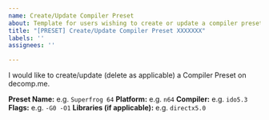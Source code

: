 ```yaml
---
name: Create/Update Compiler Preset
about: Template for users wishing to create or update a compiler preset
title: "[PRESET] Create/Update Compiler Preset XXXXXXX"
labels: ''
assignees: ''

---
```


I would like to create/update (delete as applicable) a Compiler Preset on decomp.me.

**Preset Name:** e.g. `Superfrog 64`
**Platform:** e.g. `n64`
**Compiler:** e.g. `ido5.3`
**Flags:** e.g. `-G0 -O1`
**Libraries (if applicable):**  e.g. `directx5.0`
